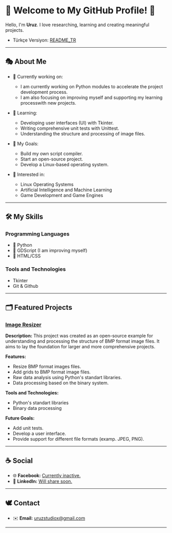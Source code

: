 # 🐺 Welcome to My GitHub Profile! 🍁
Hello, I'm **Uruz**. I love researching, learning and creating meaningful projects.
- Türkçe Versiyon: [README_TR](README_TR.md)

---

## 🎭 About Me
- 📑 Currently working on:
  - I am currently working on Python modules to accelerate the project
  development process.
  - I am also focusing on improving myself and supporting my learning 
  processwith new projects.
  
- 🌱 Learning:
  - Developing user interfaces (UI) with Tkinter.
  - Writing comprehensive unit tests with Unittest.
  - Understanding the structure and processing of image files.
  
- 🎯 My Goals:
  - Build my own script compiler.
  - Start an open-source project.
  - Develop a Linux-based operating system.

- 🔎 Interested in:
  - Linux Operating Systems
  - Artificial Intelligence and Machine Learning
  - Game Development and Game Engines

---

## 🛠️ My Skills

### Programming Languages
- 🥇 Python
- 🥈 GDScript (I am improving myself)
- 🥉 HTML/CSS

###  Tools and Technologies
- Tkinter
- Git & Github

---

## 🗂️ Featured Projects

### [Image Resizer](https://github.com/uruzstudiox/ImageResizer)
**Description:**
This project was created as an open-source example for understanding and
processing the structure of BMP format image files. It aims to lay the
foundation for larger and more comprehensive projects.

**Features:**
- Resize BMP format images files.
- Add grids to BMP format image files.
- Raw data analysis using Python's standart libraries.
- Data processing based on the binary system.

**Tools and Technologies:**
- Python's standart libraries
- Binary data processing

**Future Goals:**
- Add unit tests.
- Develop a user interface.
- Provide support for different file formats (examp. JPEG, PNG).

---

## ☕ Social
- 🌐 **Facebook:** [Currently inactive.]()
- 🤝 **LinkedIn:** [Will share soon.]()

---

## 🕊️ Contact
  - ✉️ **Email:** [uruzstudiox@gmail.com](mailto:uruzstudiox@gmail.com)

---

<footer>
</footer>
